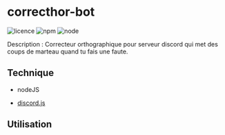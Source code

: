 # correcthor-bot

![licence](https://img.shields.io/apm/l/test?label=Licence)
![npm](https://img.shields.io/npm/v/npm?color=green)
![node](https://img.shields.io/node/v/npm?color=green)

Description :
Correcteur orthographique pour serveur discord qui met des coups de marteau quand tu fais une faute.

## Technique

* nodeJS

* [discord.js](https://discord.js.org)

## Utilisation 
